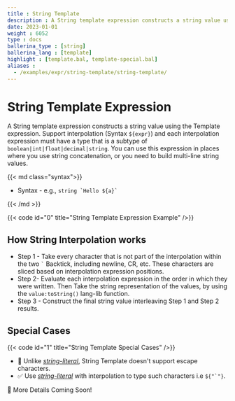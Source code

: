```yaml
---
title : String Template
description : A String template expression constructs a string value using the Template expression.
date: 2023-01-01
weight : 6052
type : docs
ballerina_type : [string]
ballerina_lang : [template]
highlight : [template.bal, template-special.bal]
aliases :
  - /examples/expr/string-template/string-template/
---
```


# String Template Expression

A String template expression constructs a string value using the Template expression. Support interpolation (Syntax `${expr}`) and each interpolation expression must have a type that is a subtype of `boolean|int|float|decimal|string`. You can use this expression in places where you use string concatenation, or you need to build multi-line string values.   

<!--more-->

{{< md class="syntax">}}

* Syntax - e.g., `` string `Hello ${a}` ``

{{< /md >}}

{{< code id="0" title="String Template Expression Example" />}}

## How String Interpolation works

* Step 1 - Take every character that is not part of the interpolation within the two `` ` `` Backtick, including newline, CR, etc. These characters are sliced based on interpolation expression positions. 
* Step 2- Evaluate each interpolation expression in the order in which they were written. Then Take the string representation of the values, by using the `value:toString()` lang-lib function.
* Step 3 - Construct the final string value interleaving Step 1 and Step 2 results.   

## Special Cases

{{< code id="1" title="String Template Special Cases" />}}

* 🚫 Unlike [*string-literal*](../literals/string/), String Template doesn't support escape characters.    
* ✅ Use [*string-literal*](../literals/string/) with interpolation to type such characters i.e ``${"`"}``.    

🚧 More Details Coming Soon!
